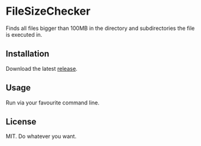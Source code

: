 # FileSizeChecker
Finds all files bigger than 100MB in the directory and subdirectories the file is executed in.

## Installation
Download the latest [release](https://github.com/TehMightyPotato/FileSizeChecker/releases).

## Usage
Run via your favourite command line. 

## License
MIT. Do whatever you want.
